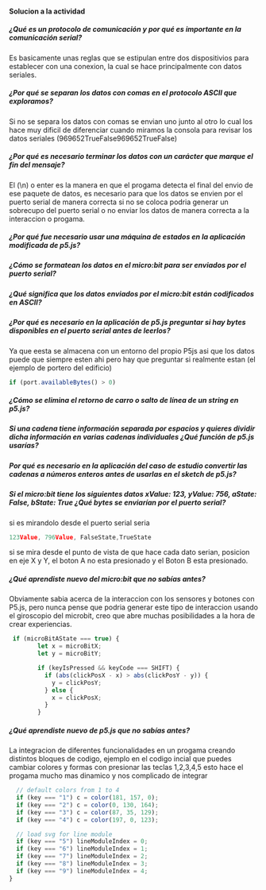 #### Solucion a la actividad

##### ¿Qué es un protocolo de comunicación y por qué es importante en la comunicación serial?
Es basicamente unas reglas que se estipulan entre dos dispositivios para establecer con una conexion, la cual se hace principalmente con datos seriales.

##### ¿Por qué se separan los datos con comas en el protocolo ASCII que exploramos?
Si no se separa los datos con comas se envian uno junto al otro lo cual los hace muy dificil de diferenciar cuando miramos la consola para revisar los datos seriales
(969652TrueFalse969652TrueFalse)

##### ¿Por qué es necesario terminar los datos con un carácter que marque el fin del mensaje?
El (\n) o enter es la manera en que el progama detecta el final del envio de ese paquete de datos, es necesario para que los datos se envien por el puerto serial de manera correcta si no se coloca podria generar un sobrecupo del puerto serial o no enviar los datos de manera correcta a la interaccion o progama.

##### ¿Por qué fue necesario usar una máquina de estados en la aplicación modificada de p5.js?

##### ¿Cómo se formatean los datos en el micro:bit para ser enviados por el puerto serial?

##### ¿Qué significa que los datos enviados por el micro:bit están codificados en ASCII?

##### ¿Por qué es necesario en la aplicación de p5.js preguntar si hay bytes disponibles en el puerto serial antes de leerlos?
Ya que eesta se almacena con un entorno del propio P5js asi que los datos puede que siempre esten ahi pero hay que preguntar si realmente estan (el ejemplo de portero del edificio)
```js
if (port.availableBytes() > 0)
```
##### ¿Cómo se elimina el retorno de carro o salto de línea de un string en p5.js?

##### Si una cadena tiene información separada por espacios y quieres dividir dicha información en varias cadenas individuales ¿Qué función de p5.js usarías?

##### Por qué es necesario en la aplicación del caso de estudio convertir las cadenas a números enteros antes de usarlas en el sketch de p5.js?

##### Si el micro:bit tiene los siguientes datos xValue: 123, yValue: 756, aState: False, bState: True ¿Qué bytes se enviarían por el puerto serial?
si es mirandolo desde el puerto serial seria 
```js
123Value, 796Value, FalseState,TrueState
```
si se mira desde el punto de vista de que hace cada dato serian, posicion en eje X y Y, el boton A no esta presionado y el Boton B esta presionado.

##### ¿Qué aprendiste nuevo del micro:bit que no sabías antes?
Obviamente sabia acerca de la interaccion con los sensores y botones con P5.js, pero nunca pense que podria generar este tipo de interaccion usando el giroscopio del microbit, creo que abre muchas posibilidades a la hora de crear experiencias.
```js
 if (microBitAState === true) {
        let x = microBitX;
        let y = microBitY;

        if (keyIsPressed && keyCode === SHIFT) {
          if (abs(clickPosX - x) > abs(clickPosY - y)) {
            y = clickPosY;
          } else {
            x = clickPosX;
          }
        }
```
##### ¿Qué aprendiste nuevo de p5.js que no sabías antes?
La integracion de diferentes funcionalidades en un progama creando distintos bloques de codigo, ejemplo en el codigo incial que puedes cambiar colores y formas con presionar las teclas 1,2,3,4,5 esto hace el progama mucho mas dinamico y nos complicado de integrar

```js
  // default colors from 1 to 4
  if (key === "1") c = color(181, 157, 0);
  if (key === "2") c = color(0, 130, 164);
  if (key === "3") c = color(87, 35, 129);
  if (key === "4") c = color(197, 0, 123);

  // load svg for line module
  if (key === "5") lineModuleIndex = 0;
  if (key === "6") lineModuleIndex = 1;
  if (key === "7") lineModuleIndex = 2;
  if (key === "8") lineModuleIndex = 3;
  if (key === "9") lineModuleIndex = 4;
}
```
